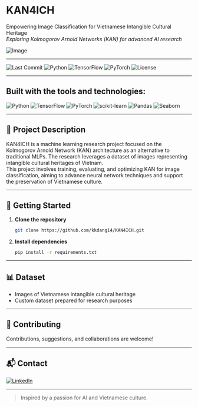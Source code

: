 # KAN4ICH

Empowering Image Classification for Vietnamese Intangible Cultural Heritage  
_Exploring Kolmogorov Arnold Networks (KAN) for advanced AI research_

![Image](https://yellow-cdn.veclightyear.com/26b7c49c/e147f1d3-a0f2-460a-91c5-5285a87510d5.png)

---

![Last Commit](https://img.shields.io/github/last-commit/kkdang14/KAN4ICH?style=for-the-badge)
![Python](https://img.shields.io/badge/Python-3.8%2B-blue.svg?style=for-the-badge)
![TensorFlow](https://img.shields.io/badge/TensorFlow-2.x-orange.svg?style=for-the-badge)
![PyTorch](https://img.shields.io/badge/PyTorch-1.x-red.svg?style=for-the-badge)
![License](https://img.shields.io/github/license/kkdang14/KAN4ICH?style=for-the-badge)

---

## Built with the tools and technologies:

![Python](https://img.shields.io/badge/-Python-3776AB?logo=python&logoColor=white&style=for-the-badge)
![TensorFlow](https://img.shields.io/badge/-TensorFlow-FF6F00?logo=tensorflow&logoColor=white&style=for-the-badge)
![PyTorch](https://img.shields.io/badge/-PyTorch-EE4C2C?logo=pytorch&logoColor=white&style=for-the-badge)
![scikit-learn](https://img.shields.io/badge/-scikit--learn-F7931E?logo=scikit-learn&logoColor=white&style=for-the-badge)
![Pandas](https://img.shields.io/badge/-Pandas-150458?logo=pandas&logoColor=white&style=for-the-badge)
![Seaborn](https://img.shields.io/badge/-Seaborn-3776AB?style=for-the-badge)

---

## 📖 Project Description

KAN4ICH is a machine learning research project focused on the Kolmogorov Arnold Network (KAN) architecture as an alternative to traditional MLPs. The research leverages a dataset of images representing intangible cultural heritages of Vietnam.  
This project involves training, evaluating, and optimizing KAN for image classification, aiming to advance neural network techniques and support the preservation of Vietnamese culture.

---

## 🚀 Getting Started

1. **Clone the repository**
   ```bash
   git clone https://github.com/kkdang14/KAN4ICH.git
   ```
2. **Install dependencies**
   ```bash
   pip install -r requirements.txt
   ```

---

## 📊 Dataset

- Images of Vietnamese intangible cultural heritage
- Custom dataset prepared for research purposes

---

## 🤝 Contributing

Contributions, suggestions, and collaborations are welcome!

---

## 📬 Contact

[![LinkedIn](https://img.shields.io/badge/LinkedIn-blue?logo=linkedin&logoColor=white&style=flat-square)](https://www.linkedin.com/in/dang-kim-73a508304/)

---

> Inspired by a passion for AI and Vietnamese culture.
